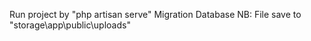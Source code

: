 Run project by "php artisan serve"
Migration Database
NB: File save to "storage\app\public\uploads"

